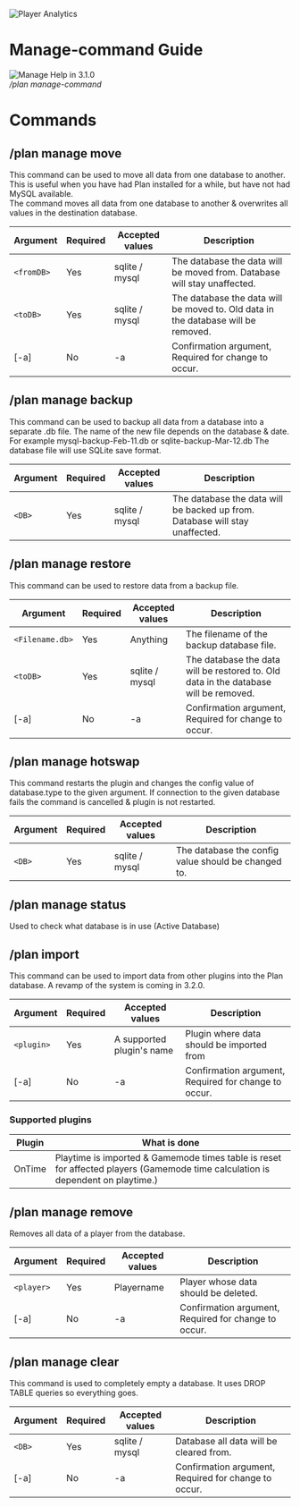 ![Player Analytics](https://puu.sh/t8vin.png)
# Manage-command Guide

![Manage Help in 3.1.0](http://puu.sh/vQAaV/41ea052a5d.jpg)  
*/plan manage-command*

# Commands

## /plan manage move

This command can be used to move all data from one database to another. This is useful when you have had Plan installed for a while, but have not had MySQL available.  
The command moves all data from one database to another & overwrites all values in the destination database.

Argument | Required | Accepted values | Description
-- | -- | -- | ----
`<fromDB>` | Yes | sqlite / mysql | The database the data will be moved from. Database will stay unaffected.
`<toDB>` | Yes | sqlite / mysql | The database the data will be moved to. Old data in the database will be removed.
[-a] | No | -a | Confirmation argument, Required for change to occur.

## /plan manage backup

This command can be used to backup all data from a database into a separate .db file.
The name of the new file depends on the database & date. For example mysql-backup-Feb-11.db or sqlite-backup-Mar-12.db
The database file will use SQLite save format.

Argument | Required | Accepted values | Description
-- | -- | -- | ----
`<DB>` | Yes | sqlite / mysql | The database the data will be backed up from. Database will stay unaffected.

## /plan manage restore

This command can be used to restore data from a backup file.

Argument | Required | Accepted values | Description
-- | -- | -- | ----
`<Filename.db>` | Yes | Anything | The filename of the backup database file.
`<toDB>` | Yes | sqlite / mysql | The database the data will be restored to. Old data in the database will be removed.
[-a] | No | -a | Confirmation argument, Required for change to occur.

## /plan manage hotswap

This command restarts the plugin and changes the config value of database.type to the given argument.
If connection to the given database fails the command is cancelled & plugin is not restarted.

Argument | Required | Accepted values | Description
-- | -- | -- | ----
`<DB>` | Yes | sqlite / mysql | The database the config value should be changed to.

## /plan manage status

Used to check what database is in use (Active Database)

## /plan import

This command can be used to import data from other plugins into the Plan database.
A revamp of the system is coming in 3.2.0.

Argument | Required | Accepted values | Description
-- | -- | -- | ----
`<plugin>` | Yes | A supported plugin's name | Plugin where data should be imported from
[-a] | No | -a | Confirmation argument, Required for change to occur.

### Supported plugins

Plugin | What is done
-- | ----
OnTime | Playtime is imported & Gamemode times table is reset for affected players (Gamemode time calculation is dependent on playtime.)

## /plan manage remove

Removes all data of a player from the database.

Argument | Required | Accepted values | Description
-- | -- | -- | ----
`<player>` | Yes | Playername | Player whose data should be deleted.
[-a] | No | -a | Confirmation argument, Required for change to occur.


## /plan manage clear

This command is used to completely empty a database. It uses DROP TABLE queries so everything goes.

Argument | Required | Accepted values | Description
-- | -- | -- | ----
`<DB>` | Yes | sqlite / mysql | Database all data will be cleared from.
[-a] | No | -a | Confirmation argument, Required for change to occur.
